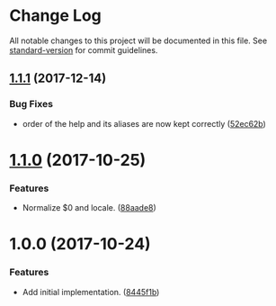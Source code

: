 # Change Log

All notable changes to this project will be documented in this file. See [standard-version](https://github.com/conventional-changelog/standard-version) for commit guidelines.

<a name="1.1.1"></a>
## [1.1.1](https://github.com/moxystudio/yargs-get-help/compare/v1.1.0...v1.1.1) (2017-12-14)


### Bug Fixes

* order of the help and its aliases are now kept correctly ([52ec62b](https://github.com/moxystudio/yargs-get-help/commit/52ec62b))



<a name="1.1.0"></a>
# [1.1.0](https://github.com/moxystudio/yargs-get-help/compare/v1.0.0...v1.1.0) (2017-10-25)


### Features

* Normalize $0 and locale. ([88aade8](https://github.com/moxystudio/yargs-get-help/commit/88aade8))



<a name="1.0.0"></a>
# 1.0.0 (2017-10-24)


### Features

* Add initial implementation. ([8445f1b](https://github.com/moxystudio/yargs-get-help/commit/8445f1b))
